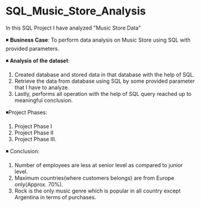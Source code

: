 # SQL_Music_Store_Analysis

In this SQL Project I have analyzed "Music Store Data"

◾ 𝐁𝐮𝐬𝐢𝐧𝐞𝐬𝐬 𝐂𝐚𝐬𝐞:
To perform data analysis on Music Store using SQL with provided parameters.

◾ 𝐀𝐧𝐚𝐥𝐲𝐬𝐢𝐬 𝐨𝐟 𝐭𝐡𝐞 𝐝𝐚𝐭𝐚𝐬𝐞𝐭:
1. Created database and stored data in that database with the help of SQL.
2. Retrieve the data from database using SQL by some provided parameter that I have to analyze.
3. Lastly, performs all operation with the help of SQL query reached up to meaningful conclusion.

◾Project Phases:
1. Project Phase I
2. Project Phase II
3. Project Phase III.

◾ Conclusion:
1. Number of employees are less at senior level as compared to junior level.
2. Maximum countries(where customers belongs) are from Europe only(Approx. 70%).
3. Rock is the only music genre which is popular in all country except Argentina in terms of purchases.
